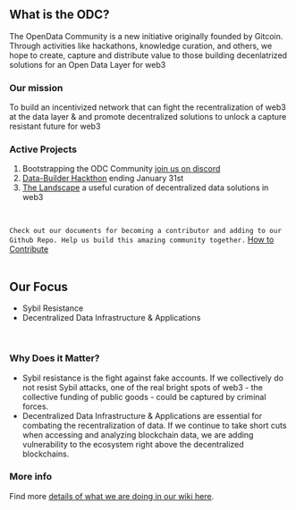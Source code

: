 ## What is the ODC?

The OpenData Community is a new initiative originally founded by Gitcoin. Through activities like hackathons, knowledge curation, and others, we hope to create, capture and distribute value to those building decenlatrized solutions for an Open Data Layer for web3

### Our mission
To build an incentivized network that can fight the recentralization of web3 at the data layer & and promote decentralized solutions to unlock a capture resistant future for web3

### Active Projects
1. Bootstrapping the ODC Community [join us on discord](https://discord.gg/8zMHkgscrf)
2. [Data-Builder Hackthon](https://gitcoin.co/hackathon/DataBuilders/?) ending January 31st 
3. [The Landscape](https://github.com/OpenDataforWeb3/Landscape/) a useful curation of decentralized data solutions in web3
<br />

`Check out our documents for becoming a contributor and adding to our Github Repo. Help us build this amazing community together.`
[How to Contribute](https://github.com/OpenDataforWeb3/Resources/blob/main/CONTRIBUTING.md)
<br />
<br />

## Our Focus
- Sybil Resistance
- Decentralized Data Infrastructure & Applications
<br />

### Why Does it Matter?
- Sybil resistance is the fight against fake accounts.  If we collectively do not resist Sybil attacks, one of the real bright spots of web3 - the collective funding of public goods - could be captured by criminal forces.  
- Decentralized Data Infrastructure & Applications are essential for combating the recentralization of data.  If we continue to take short cuts when accessing and analyzing blockchain data, we are adding vulnerability to the ecosystem right above the decentralized blockchains.   

### More info

Find more [details of what we are doing in our wiki here](https://github.com/OpenDataforWeb3/Landscape/wiki). 
